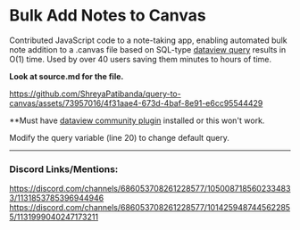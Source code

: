 # Bulk Add Notes to Canvas

Contributed JavaScript code to a note-taking app, enabling automated bulk note addition to a .canvas file based on SQL-type [dataview query](https://github.com/blacksmithgu/obsidian-dataview) results in O(1) time.  Used by over 40 users saving them minutes to hours of time. 

**Look at source.md for the file.**

https://github.com/ShreyaPatibanda/query-to-canvas/assets/73957016/4f31aae4-673d-4baf-8e91-e6cc95544429

**Must have [dataview community plugin](https://github.com/blacksmithgu/obsidian-dataview) installed or this won't work.

Modify the query variable (line 20) to change default query.

---
### Discord Links/Mentions:

https://discord.com/channels/686053708261228577/1050087185602334833/1131853785396944946
https://discord.com/channels/686053708261228577/1014259487445622855/1131999040247173211
